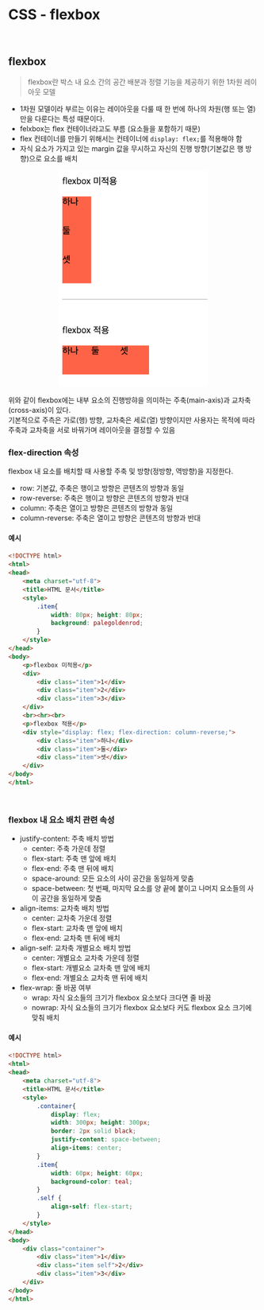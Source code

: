 # CSS - flexbox
<br>

## flexbox
> flexbox란 박스 내 요소 간의 공간 배분과 정렬 기능을 제공하기 위한 1차원 레이아웃 모델
- 1차원 모델이라 부르는 이유는 레이아웃을 다룰 때 한 번에 하나의 차원(행 또는 열)만을 다룬다는 특성 때문이다.
- felxbox는 flex 컨테이너라고도 부름 (요소들을 포함하기 때문)
- flex 컨테이너를 만들기 위해서는 컨테이너에 `display: flex;`를 적용해야 함
- 자식 요소가 가지고 있는 margin 값을 무시하고 자신의 진행 방향(기본값은 행 방향)으로 요소를 배치
<div align="center">
  <img src="image-1.png" alt="alt text" width="300">
</div>

위와 같이 flexbox에는 내부 요소의 진행방햐을 의미하는 주축(main-axis)과 교차축(cross-axis)이 있다.  
기본적으로 주측은 가로(행) 방향, 교차축은 세로(열) 방향이지만 사용자는 목적에 따라 주축과 교차축을 서로 바꿔가며 레이아웃을 결정할 수 있음
<br>

### flex-direction 속성
flexbox 내 요소를 배치할 때 사용할 주축 및 방향(정방향, 역방향)을 지정한다.
- row: 기본값, 주축은 행이고 방향은 콘텐츠의 방향과 동일
- row-reverse: 주축은 행이고 방향은 콘텐츠의 방향과 반대
- column: 주축은 열이고 방향은 콘텐츠의 방향과 동일
- column-reverse: 주축은 열이고 방향은 콘텐츠의 방향과 반대  

#### 예시
``` html
<!DOCTYPE html>
<html>
<head>
	<meta charset="utf-8">
	<title>HTML 문서</title>
	<style>
		.item{
			width: 80px; height: 80px;
			background: palegoldenrod;
		}
	</style>
</head>
<body>
	<p>flexbox 미적용</p>
	<div>
		<div class="item">1</div>
		<div class="item">2</div>
		<div class="item">3</div>
	</div>
	<br><hr><br>
	<p>flexbox 적용</p>
	<div style="display: flex; flex-direction: column-reverse;">
		<div class="item">하나</div>
		<div class="item">둘</div>
		<div class="item">셋</div>
	</div>
</body>
</html>
```
<br>

### flexbox 내 요소 배치 관련 속성
- justify-content: 주축 배치 방법
	- center: 주축 가운데 정렬
	- flex-start: 주축 맨 앞에 배치
	- flex-end: 주축 맨 뒤에 배치
	- space-around: 모든 요소의 사이 공간을 동일하게 맞춤
	- space-between: 첫 번째, 마지막 요소를 양 끝에 붙이고 나머지 요소들의 사이 공간을 동일하게 맞춤
- align-items: 교차축 배치 방법
	- center: 교차축 가운데 정렬
	- flex-start: 교차축 맨 앞에 배치
	- flex-end: 교차축 맨 뒤에 배치
- align-self: 교차축 개별요소 배치 방법
	- center: 개별요소 교차축 가운데 정렬
	- flex-start: 개별요소 교차축 맨 앞에 배치
	- flex-end: 개별요소 교차축 맨 뒤에 배치
- flex-wrap: 줄 바꿈 여부
	- wrap: 자식 요소들의 크기가 flexbox 요소보다 크다면 줄 바꿈 
	- nowrap: 자식 요소들의 크기가 flexbox 요소보다 커도 flexbox 요소 크기에 맞춰 배치

#### 예시
``` html
<!DOCTYPE html>
<html>
<head>
	<meta charset="utf-8">
	<title>HTML 문서</title>
	<style>
		.container{
			display: flex;
			width: 300px; height: 300px;
			border: 2px solid black;
			justify-content: space-between;
			align-items: center;
		}
		.item{
			width: 60px; height: 60px;
			background-color: teal;
		}
		.self {
			align-self: flex-start;
		}
	</style>
</head>
<body>
	<div class="container">
		<div class="item">1</div>
		<div class="item self">2</div>
		<div class="item">3</div>
	</div>
</body>
</html>
```
<br>